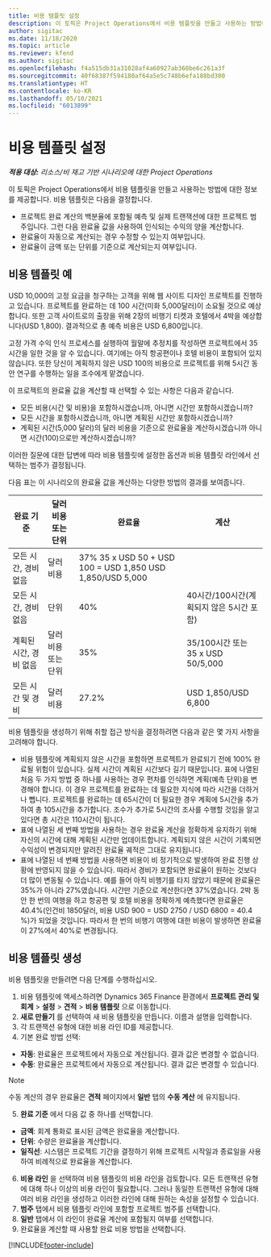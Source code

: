 ```yaml
---
title: 비용 템플릿 설정
description: 이 토픽은 Project Operations에서 비용 템플릿을 만들고 사용하는 방법에 대한 정보를 제공합니다.
author: sigitac
ms.date: 11/18/2020
ms.topic: article
ms.reviewer: kfend
ms.author: sigitac
ms.openlocfilehash: f4a515db31a31028af4a60927ab360be6c261a3f
ms.sourcegitcommit: 40f68387f594180af64a5e5c748b6efa188bd300
ms.translationtype: HT
ms.contentlocale: ko-KR
ms.lasthandoff: 05/10/2021
ms.locfileid: "6013899"
---
```

# <a name="set-up-cost-templates"></a>비용 템플릿 설정

_**적용 대상:** 리소스/비 재고 기반 시나리오에 대한 Project Operations_


이 토픽은 Project Operations에서 비용 템플릿을 만들고 사용하는 방법에 대한 정보를 제공합니다. 비용 템플릿은 다음을 결정합니다.

- 프로젝트 완료 계산의 백분율에 포함될 예측 및 실제 트랜잭션에 대한 프로젝트 범주입니다. 그런 다음 완료율 값을 사용하여 인식되는 수익의 양을 계산합니다.
- 완료율이 자동으로 계산되는 경우 수정할 수 있는지 여부입니다.
- 완료율이 금액 또는 단위를 기준으로 계산되는지 여부입니다.

## <a name="cost-template-example"></a>비용 템플릿 예

USD 10,000의 고정 요금을 청구하는 고객을 위해 웹 사이트 디자인 프로젝트를 진행하고 있습니다. 프로젝트를 완료하는 데 100 시간(미화 5,000달러)이 소요될 것으로 예상합니다. 또한 고객 사이트로의 출장을 위해 2장의 비행기 티켓과 호텔에서 4박을 예상합니다(USD 1,800). 결과적으로 총 예측 비용은 USD 6,800입니다.

고정 가격 수익 인식 프로세스를 실행하여 월말에 추정치를 작성하면 프로젝트에서 35시간을 일한 것을 알 수 있습니다. 여기에는 아직 항공편이나 호텔 비용이 포함되어 있지 않습니다. 또한 당신이 계획하지 않은 USD 100의 비용으로 프로젝트를 위해 5시간 동안 연구를 수행하는 일을 조수에게 맡겼습니다.

이 프로젝트의 완료율 값을 계산할 때 선택할 수 있는 사항은 다음과 같습니다.

- 모든 비용(시간 및 비용)을 포함하시겠습니까, 아니면 시간만 포함하시겠습니까?
- 모든 시간을 포함하시겠습니까, 아니면 계획된 시간만 포함하시겠습니까?
- 계획된 시간(5,000 달러)의 달러 비용을 기준으로 완료율을 계산하시겠습니까 아니면 시간(100)으로만 계산하시겠습니까?

이러한 질문에 대한 답변에 따라 비용 템플릿에 설정한 옵션과 비용 템플릿 라인에서 선택하는 범주가 결정됩니다.

다음 표는 이 시나리오의 완료율 값을 계산하는 다양한 방법의 결과를 보여줍니다.

| 완료 기준 | 달러 비용 또는 단위 | 완료율 | 계산 |
| --- | --- | --- | --- |
| 모든 시간, 경비 없음 | 달러 비용 | 37% 35 x USD 50 + USD 100 = USD 1,850 USD 1,850/USD 5,000 |
| 모든 시간, 경비 없음 | 단위  | 40% | 40시간/100시간(계획되지 않은 5시간 포함) |
| 계획된 시간, 경비 없음 | 달러 비용 또는 단위 | 35% | 35/100시간 또는 35 x USD 50/5,000 |
| 모든 시간 및 경비 | 달러 비용 | 27.2% | USD 1,850/USD 6,800 |

비용 템플릿을 생성하기 위해 취할 접근 방식을 결정하려면 다음과 같은 몇 가지 사항을 고려해야 합니다.

- 비용 템플릿에 계획되지 않은 시간을 포함하면 프로젝트가 완료되기 전에 100% 완료될 위험이 있습니다. 실제 시간이 계획된 시간보다 길기 때문입니다. 표에 나열된 처음 두 가지 방법 중 하나를 사용하는 경우 편차를 인식하면 계획(예측 단위)을 변경해야 합니다. 이 경우 프로젝트를 완료하는 데 필요한 지식에 따라 시간을 더하거나 뺍니다. 프로젝트를 완료하는 데 65시간이 더 필요한 경우 계획에 5시간을 추가하여 총 105시간을 추가합니다. 조수가 추가로 5시간의 조사를 수행할 것임을 알고 있다면 총 시간은 110시간이 됩니다.
- 표에 나열된 세 번째 방법을 사용하는 경우 완료율 계산을 정확하게 유지하기 위해 자신의 시간에 대해 계획된 시간만 업데이트합니다. 계획되지 않은 시간이 기록되면 수익성이 변경되지만 알려진 완료율 궤적은 그대로 유지됩니다.
- 표에 나열된 네 번째 방법을 사용하면 비용이 비 정기적으로 발생하여 완료 진행 상황에 반영되지 않을 수 있습니다. 따라서 경비가 포함되면 완료율이 원하는 것보다 더 많이 변동될 수 있습니다. 예를 들어 아직 비행기를 타지 않았기 때문에 완료율은 35%가 아니라 27%였습니다. 시간만 기준으로 계산한다면 37%였습니다. 2박 동안 한 번의 여행을 하고 항공편 및 호텔 비용을 정확하게 예측했다면 완료율은 40.4%(인건비 1850달러, 비용 USD 900 = USD 2750 / USD 6800 = 40.4 %)가 되었을 것입니다. 따라서 한 번의 비행기 여행에 대한 비용이 발생하면 완료율이 27%에서 40%로 변경됩니다.

## <a name="create-cost-templates"></a>비용 템플릿 생성
비용 템플릿을 만들려면 다음 단계를 수행하십시오.

1. 비용 템플릿에 액세스하려면 Dynamics 365 Finance 환경에서 **프로젝트 관리 및 회계** > **설정** > **견적** > **비용 템플릿** 으로 이동합니다.
2. **새로 만들기** 를 선택하여 새 비용 템플릿을 만듭니다. 이름과 설명을 입력합니다.
3. 각 트랜잭션 유형에 대한 비용 라인 ID를 제공합니다.
4. 기본 완료 방법 선택:

  - **자동**: 완료율은 프로젝트에서 자동으로 계산됩니다. 결과 값은 변경할 수 없습니다.
  - **수동**: 완료율은 프로젝트에서 자동으로 계산됩니다. 결과 값은 변경할 수 있습니다.

  > [!NOTE]
  > 수동 계산의 경우 완료율은 **견적** 페이지에서 **일반** 탭의 **수동 계산** 에 유지됩니다.

5. **완료 기준** 에서 다음 값 중 하나를 선택합니다.

  - **금액**: 회계 통화로 표시된 금액은 완료율을 계산합니다.
  - **단위**: 수량은 완료율을 계산합니다.
  - **일직선**: 시스템은 프로젝트 기간을 결정하기 위해 프로젝트 시작일과 종료일을 사용하여 비례적으로 완료율을 계산합니다.

6. **비용 라인** 을 선택하여 비용 템플릿의 비용 라인을 검토합니다. 모든 트랜잭션 유형에 대해 하나 이상의 비용 라인이 필요합니다. 그러나 동일한 트랜잭션 유형에 대해 여러 비용 라인을 생성하고 이러한 라인에 대해 원하는 속성을 설정할 수 있습니다.
7. **범주** 탭에서 비용 템플릿 라인에 포함할 프로젝트 범주를 선택합니다.
8. **일반** 탭에서 이 라인이 완료율 계산에 포함될지 여부를 선택합니다.
9. 완료율을 계산할 때 사용할 완료 비용 방법을 선택합니다.


[!INCLUDE[footer-include](../includes/footer-banner.md)]